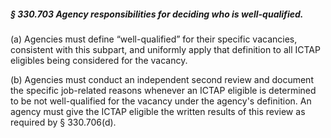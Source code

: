 ##### § 330.703 Agency responsibilities for deciding who is well-qualified. #####

(a) Agencies must define “well-qualified” for their specific vacancies, consistent with this subpart, and uniformly apply that definition to all ICTAP eligibles being considered for the vacancy.

(b) Agencies must conduct an independent second review and document the specific job-related reasons whenever an ICTAP eligible is determined to be not well-qualified for the vacancy under the agency's definition. An agency must give the ICTAP eligible the written results of this review as required by § 330.706(d).